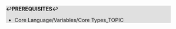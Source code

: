 <div style="margin:2em; background-color: #e0e0e0;">

<strong>↩PREREQUISITES↩</strong>

 * Core Language/Variables/Core Types_TOPIC

</div>

